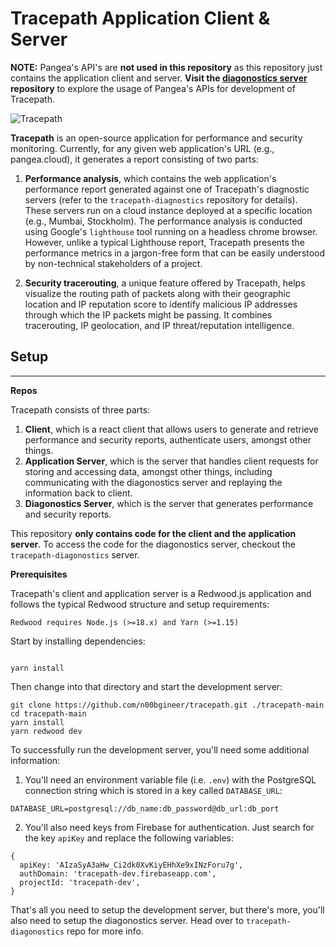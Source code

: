 # Tracepath Application Client & Server

**NOTE:** Pangea's API's are **not used in this repository** as this repository just contains the application client and server. **Visit the [diagonostics server](https://github.com/n00bgineer/tracepath-diagonostics) repository** to explore the usage of Pangea's APIs for development of Tracepath.

![Tracepath](https://res.cloudinary.com/dgu9rv3om/image/upload/v1685827597/demo-dark_t2rsk2.png)

**Tracepath** is an open-source application for performance and security monitoring. Currently, for any given web application's URL (e.g., pangea.cloud), it generates a report consisting of two parts:

1. **Performance analysis**, which contains the web application's performance report generated against one of Tracepath's diagnostic servers (refer to the `tracepath-diagnostics` repository for details). These servers run on a cloud instance deployed at a specific location (e.g., Mumbai, Stockholm). The performance analysis is conducted using Google's `lighthouse` tool running on a headless chrome browser. However, unlike a typical Lighthouse report, Tracepath presents the performance metrics in a jargon-free form that can be easily understood by non-technical stakeholders of a project.

2. **Security tracerouting**, a unique feature offered by Tracepath, helps visualize the routing path of packets along with their geographic location and IP reputation score to identify malicious IP addresses through which the IP packets might be passing. It combines tracerouting, IP geolocation, and IP threat/reputation intelligence.

## Setup
---

**Repos**

Tracepath consists of three parts:
1. **Client**, which is a react client that allows users to generate and retrieve performance and security reports, authenticate users, amongst other things.
2. **Application Server**, which is the server that handles client requests for storing and accessing data, amongst other things, including communicating with the diagonostics server and replaying the information back to client.
3. **Diagonostics Server**, which is the server that generates performance and security reports.

This repository **only contains code for the client and the application server**. To access the code for the diagonostics server, checkout the `tracepath-diagonostics` server.

**Prerequisites**

Tracepath's client and application server is a Redwood.js application and follows the typical Redwood structure and setup requirements:

```
Redwood requires Node.js (>=18.x) and Yarn (>=1.15)
```

Start by installing dependencies:

```

yarn install
```

Then change into that directory and start the development server:

```
git clone https://github.com/n00bgineer/tracepath.git ./tracepath-main
cd tracepath-main
yarn install
yarn redwood dev
```

To successfully run the development server, you'll need some additional information:

1. You'll need an environment variable file (i.e. `.env`) with the PostgreSQL connection string which is stored in a key called `DATABASE_URL`:
```
DATABASE_URL=postgresql://db_name:db_password@db_url:db_port
```
2. You'll also need keys from Firebase for authentication. Just search for the key `apiKey` and replace the following variables:
```
{
  apiKey: 'AIzaSyA3aHw_Ci2dk0XvKiyEHhXe9xINzForu7g',
  authDomain: 'tracepath-dev.firebaseapp.com',
  projectId: 'tracepath-dev',
}
```

That's all you need to setup the development server, but there's more, you'll also need to setup the diagonostics server. Head over to `tracepath-diagonostics` repo for more info.
